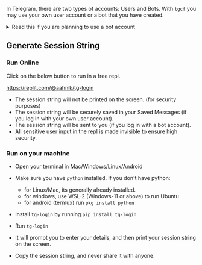 
In Telegram, there are two types of accounts: Users and Bots. With `tgcf` you may use your own user account or a bot that you have created.

<details>
<summary> Read this if you are planning to use a bot account   </summary>
<br>

- You can create a bot from [@BotFather](https://telegram.me/BotFather)
- The bot must be added to the groups and channels (both source and destination)
- The privacy mode of bots should be set to off. That means the bot should be allowed to listen to all messages in the channels/groups it is a member of. By default this setting is `on`, you have to turn privacy mode `off` from BotFather.

</details>

## Generate Session String


### Run Online

Click on the below button to run in a free repl. 

https://replit.com/@aahnik/tg-login

- The session string will not be printed on the screen. (for security purposes)
- The session string will be securely saved in your Saved Messages (if you log in with your own user account).
- The session string will be sent to you (if you log in with a bot account).
- All sensitive user input in the repl is made invisible to ensure high security.

### Run on your machine

- Open your terminal in Mac/Windows/Linux/Android
- Make sure you have `python` installed.
  If you don't have python:
    - for Linux/Mac, its generally already installed.
    - for windows, use WSL-2 (Windows-11 or above) to run Ubuntu
    - for android (termux) run `pkg install python`

- Install `tg-login` by running `pip install tg-login`
- Run `tg-login`
- It will prompt you to enter your details, and then print your session string on the screen.
- Copy the session string, and never share it with anyone.


